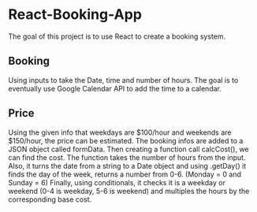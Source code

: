 # React-Booking-App
The goal of this project is to use React to create a booking system.

## Booking
Using inputs to take the Date, time and number of hours. 
The goal is to eventually use Google Calendar API to add the time to a calendar.

## Price
Using the given info that weekdays are $100/hour and weekends are $150/hour, the price can be estimated.
The booking infos are added to a JSON object called formData. Then creating a function call calcCost(), we can find the cost. 
The function takes the number of hours from the input. Also, it turns the date from a string to a Date object and using .getDay() it finds the day of the week, returns a number from 0-6. (Monday = 0 and Sunday = 6)
Finally, using conditionals, it checks it is a weekday or weekend (0-4 is weekday, 5-6 is weekend) and multiples the hours by the corresponding base cost. 